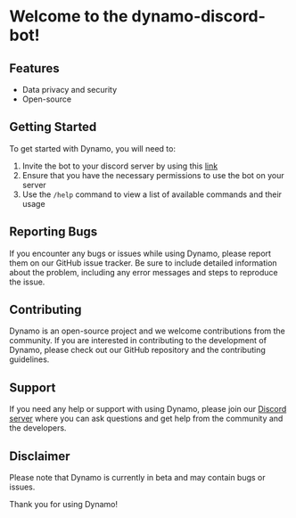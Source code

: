 # Welcome to the dynamo-discord-bot!

## Features

- Data privacy and security
- Open-source

## Getting Started

To get started with Dynamo, you will need to:

1. Invite the bot to your discord server by using this [link](https://discord.com/api/oauth2/authorize?client_id=1060253596672860160&permissions=140123622481&scope=applications.commands%20bot)
2. Ensure that you have the necessary permissions to use the bot on your server
3. Use the `/help` command to view a list of available commands and their usage

## Reporting Bugs

If you encounter any bugs or issues while using Dynamo, please report them on our GitHub issue tracker. Be sure to include detailed information about the problem, including any error messages and steps to reproduce the issue.

## Contributing

Dynamo is an open-source project and we welcome contributions from the community. If you are interested in contributing to the development of Dynamo, please check out our GitHub repository and the contributing guidelines.

## Support

If you need any help or support with using Dynamo, please join our [Discord server](https://discord.gg/F4xR8H64kT) where you can ask questions and get help from the community and the developers.

## Disclaimer

Please note that Dynamo is currently in beta and may contain bugs or issues.

Thank you for using Dynamo!
